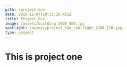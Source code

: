 ```yaml
---
path: /project-one
date: 2018-11-07T10:51:20.455Z
title: Project One
image: /assets/building_1920_500.jpg
spotlight: /assets/project_two_spotlight_1280_720.jpg
type: project
---
```

# This is project one
